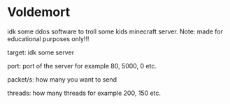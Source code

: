 # Voldemort
 idk some ddos software to troll some kids minecraft server. Note: made for educational purposes only!!!
 
 target: idk some server
 
 port: port of the server for example 80, 5000, 0 etc.
 
 packet/s: how many you want to send
 
 threads: how many threads for example 200, 150 etc.
